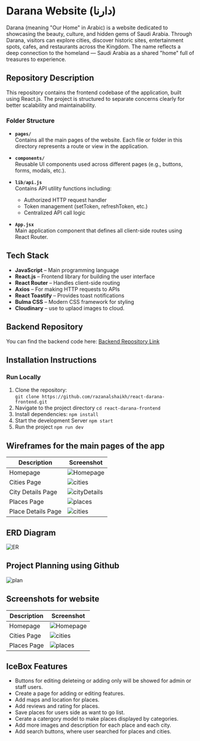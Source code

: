 # Darana Website (دارنا) 
Darana (meaning "Our Home" in Arabic) is a website dedicated to showcasing the beauty, culture, and hidden gems of Saudi Arabia.
Through Darana, visitors can explore cities, discover historic sites, entertainment spots, cafes, and restaurants across the Kingdom.
The name reflects a deep connection to the homeland — Saudi Arabia as a shared "home" full of treasures to experience.

## Repository Description

This repository contains the frontend codebase of the application, built using React.js. The project is structured to separate concerns clearly for better scalability and maintainability.

### Folder Structure

- **`pages/`**  
  Contains all the main pages of the website. Each file or folder in this directory represents a route or view in the application.

- **`components/`**  
  Reusable UI components used across different pages (e.g., buttons, forms, modals, etc.).

- **`lib/api.js`**  
  Contains API utility functions including:
  - Authorized HTTP request handler
  - Token management (setToken, refreshToken, etc.)
  - Centralized API call logic

- **`App.jsx`**  
  Main application component that defines all client-side routes using React Router.


## Tech Stack
- **JavaScript** – Main programming language
- **React.js** – Frontend library for building the user interface
- **React Router** – Handles client-side routing
- **Axios** – For making HTTP requests to APIs
- **React Toastify** – Provides toast notifications
- **Bulma CSS** – Modern CSS framework for styling
- **Cloudinary** – use to uplaod images to cloud.

## Backend Repository
You can find the backend code here: [Backend Repository Link](https://github.com/razanalshaikh/django-darana-backend.git)


## Installation Instructions
### Run Locally
1. Clone the repository:  
  ` git clone https://github.com/razanalshaikh/react-darana-frontend.git `
2. Navigate to the project directory
    `cd react-darana-frontend`
3. Install dependencies: 
    `npm install`
4. Start the development Server
    `npm start`
5. Run the project
    `npm run dev`

## Wireframes for the main pages of the app
| Description | Screenshot                               |
| ----------- | ---------------------------------------  |
| Homepage    | ![Homepage](Wireframes/homepage.jpg)     |
| Cities Page  | ![cities](Wireframes/cities.jpg)        |
| City Details Page  | ![cityDetails](Wireframes/city_detail.jpg)  |
| Places Page   | ![places](Wireframes/places.jpg)       |
| Place Details Page  | ![cities](Wireframes/place_detail.jpg) |

## ERD Diagram
![ER](Wireframes/DaranaER.jpg)

## Project Planning using Github 
![plan](Wireframes/projectplan.jpg)

## Screenshots for website
| Description | Screenshot                              |
| ----------- | --------------------------------------- |
| Homepage    | ![Homepage](screenshots/HomePageFrontend.jpg)   |
| Cities Page  | ![cities](screenshots/citiesFrontend.jpg)           |
| Places Page   | ![places](screenshots/placesFrontend.jpg) |

## IceBox Features
- Buttons for editing deleteing or adding only will be showed for admin or staff users.
- Create a page for adding or editing features.
- Add maps and location for places.
- Add reviews and rating for places.
- Save places for users side as want to go list.
- Cerate a catergory model to make places displayed by categories.
- Add more images and description for each place and each city.
- Add search buttons, where user searched for places and cities.

